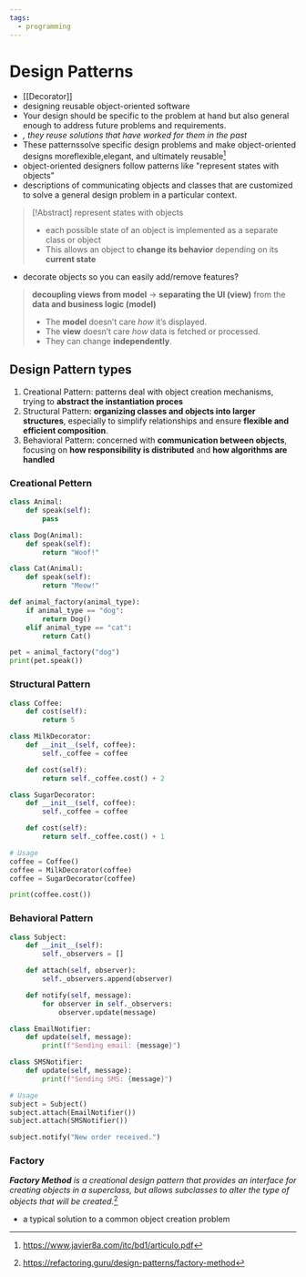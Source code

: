 ```yaml
---
tags:
  - programming
---
```

# Design Patterns

- [[Decorator]]
- designing reusable object-oriented software
- Your design should be specific to the problem at hand but also general enough to address future problems and requirements.
- *, they reuse solutions that have worked for them in the past*
- These patternssolve specific design problems and make object-oriented designs moreflexible,elegant, and ultimately reusable[^2]
- object-oriented designers follow patterns like "represent states with objects"
- descriptions of communicating objects and classes that are customized to solve a general design problem in a particular context.
> [!Abstract] represent states with objects
> - each possible state of an object is implemented as a separate class or object
> - This allows an object to **change its behavior** depending on its **current state**

- decorate objects so you can easily add/remove features? 

>  **decoupling views from model** -> **separating the UI (view)** from the **data and business logic (model)**
>  - The **model** doesn’t care _how_ it’s displayed.
>- The **view** doesn’t care _how_ data is fetched or processed.
>- They can change **independently**.

## Design Pattern types
1. Creational Pattern: patterns deal with object creation mechanisms, trying to **abstract the instantiation proces**
2. Structural Pattern: **organizing classes and objects into larger structures**, especially to simplify relationships and ensure **flexible and efficient composition**.
3. Behavioral Pattern: concerned with **communication between objects**, focusing on **how responsibility is distributed** and **how algorithms are handled**

### Creational Pettern
```python
class Animal:
    def speak(self):
        pass

class Dog(Animal):
    def speak(self):
        return "Woof!"

class Cat(Animal):
    def speak(self):
        return "Meow!"

def animal_factory(animal_type):
    if animal_type == "dog":
        return Dog()
    elif animal_type == "cat":
        return Cat()

pet = animal_factory("dog")
print(pet.speak()) 
```

### Structural Pattern 
```python
class Coffee:
    def cost(self):
        return 5

class MilkDecorator:
    def __init__(self, coffee):
        self._coffee = coffee

    def cost(self):
        return self._coffee.cost() + 2

class SugarDecorator:
    def __init__(self, coffee):
        self._coffee = coffee

    def cost(self):
        return self._coffee.cost() + 1

# Usage
coffee = Coffee()
coffee = MilkDecorator(coffee)
coffee = SugarDecorator(coffee)

print(coffee.cost())  

```
### Behavioral Pattern 

```python
class Subject:
    def __init__(self):
        self._observers = []

    def attach(self, observer):
        self._observers.append(observer)

    def notify(self, message):
        for observer in self._observers:
            observer.update(message)

class EmailNotifier:
    def update(self, message):
        print(f"Sending email: {message}")

class SMSNotifier:
    def update(self, message):
        print(f"Sending SMS: {message}")

# Usage
subject = Subject()
subject.attach(EmailNotifier())
subject.attach(SMSNotifier())

subject.notify("New order received.")

```
### Factory
***Factory Method** is a creational design pattern that provides an interface for creating objects in a superclass, but allows subclasses to alter the type of objects that will be created.*[^1]
- a typical solution to a common object creation problem
[^1]:https://refactoring.guru/design-patterns/factory-method 
[^2]: https://www.javier8a.com/itc/bd1/articulo.pdf